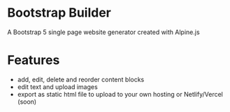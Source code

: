 # Bootstrap Builder

A Bootstrap 5 single page website generator created with Alpine.js

# Features

-   add, edit, delete and reorder content blocks
-   edit text and upload images
-   export as static html file to upload to your own hosting or Netlify/Vercel (soon)
